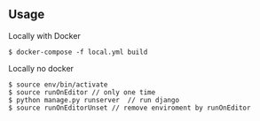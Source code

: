 Usage
------
Locally with Docker

    $ docker-compose -f local.yml build

Locally no docker

    $ source env/bin/activate
    $ source runOnEditor // only one time
    $ python manage.py runserver  // run django
    $ source runOnEditorUnset // remove enviroment by runOnEditor